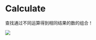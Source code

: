 # Calculate
查找通过不同运算得到相同结果的数的组合！

![](https://github.com/xiaoyanLG/Calculate/tree/master/ShowPictures/1.png)
